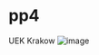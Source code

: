 # pp4
UEK Krakow
![image](https://user-images.githubusercontent.com/54420112/222984532-68bb05fc-63cf-4282-8a36-28655996324e.png)
